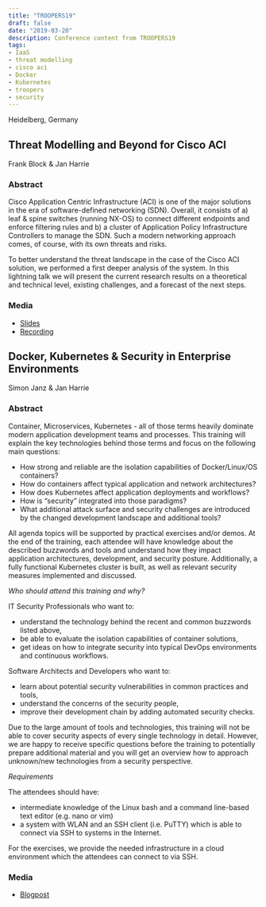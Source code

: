 ```yaml
---
title: "TROOPERS19"
draft: false
date: "2019-03-20"
description: Conference content from TROOPERS19
tags:
- IaaS
- threat modelling
- cisco aci
- Docker
- Kubernetes
- troopers
- security
---
```


Heidelberg, Germany

<!--more-->

## Threat Modelling and Beyond for Cisco ACI

Frank Block & Jan Harrie

### Abstract

Cisco Application Centric Infrastructure (ACI) is one of the major solutions in the era of software-defined networking (SDN). Overall, it consists of a) leaf & spine switches (running NX-OS) to connect different endpoints and enforce filtering rules and b) a cluster of Application Policy Infrastructure Controllers to manage the SDN. Such a modern networking approach comes, of course, with its own threats and risks.

To better understand the threat landscape in the case of the Cisco ACI solution, we performed a first deeper analysis of the system. In this lightning talk we will present the current research results on a theoretical and technical level, existing challenges, and a forecast of the next steps.


### Media

- [Slides](../TROOPERS19_DM_Threat_Modelling_Cisco_ACI.pdf)
- [Recording](https://www.youtube.com/watch?v=2KX3CNDz9PE)

## Docker, Kubernetes & Security in Enterprise Environments

Simon Janz & Jan Harrie

### Abstract

Container, Microservices, Kubernetes - all of those terms heavily dominate modern application development teams and processes. This training will explain the key technologies behind those terms and focus on the following main questions:

- How strong and reliable are the isolation capabilities of Docker/Linux/OS containers?
- How do containers affect typical application and network architectures?
- How does Kubernetes affect application deployments and workflows?
- How is “security” integrated into those paradigms?
- What additional attack surface and security challenges are introduced by the changed development landscape and additional tools?

All agenda topics will be supported by practical exercises and/or demos. At the end of the training, each attendee will have knowledge about the described buzzwords and tools and understand how they impact application architectures, development, and security posture. Additionally, a fully functional Kubernetes cluster is built, as well as relevant security measures implemented and discussed. 

*Who should attend this training and why?*

IT Security Professionals who want to:

- understand the technology behind the recent and common buzzwords listed above,
- be able to evaluate the isolation capabilities of container solutions,
- get ideas on how to integrate security into typical DevOps environments and continuous workflows.

Software Architects and Developers who want to:

- learn about potential security vulnerabilities in common practices and tools,
- understand the concerns of the security people,
- improve their development chain by adding automated security checks.

Due to the large amount of tools and technologies, this training will not be able to cover security aspects of every single technology in detail. However, we are happy to receive specific questions before the training to potentially prepare additional material and you will get an overview how to approach unknown/new technologies from a security perspective.

*Requirements*

The attendees should have:

- intermediate knowledge of the Linux bash and a command line-based text editor (e.g. nano or vim)
- a system with WLAN and an SSH client (i.e. PuTTY) which is able to connect via SSH to systems in the Internet.

For the exercises, we provide the needed infrastructure in a cloud environment which the attendees can connect to via SSH.

### Media

- [Blogpost](https://insinuator.net/2019/01/tr19-training-k8/)

